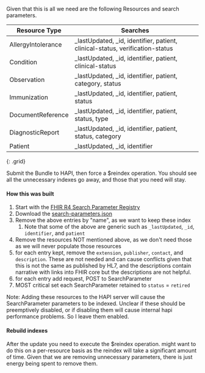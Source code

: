 Given that this is all we need are the following Resources and search parameters.

| Resource Type      | Searches                                                                     |
| ------------------ | ---------------------------------------------------------------------------- |
| AllergyIntolerance | _lastUpdated, _id, identifier, patient, clinical-status, verification-status |
| Condition          | _lastUpdated, _id, identifier, patient, clinical-status                      |
| Observation        | _lastUpdated, _id, identifier, patient, category, status                     |
| Immunization       | _lastUpdated, _id, identifier, patient, status                               |
| DocumentReference  | _lastUpdated, _id, identifier, patient, status, type                         |
| DiagnosticReport   | _lastUpdated, _id, identifier, patient, status, category                     |
| Patient            | _lastUpdated, _id, identifier                                                |
{: .grid}

Submit the Bundle to HAPI, then force a $reindex operation. You should see all the unnecessary indexes go away, and those that you need will stay.

#### How this was built

1. Start with the [FHIR R4 Search Parameter Registry](https://hl7.org/fhir/R4/searchparameter-registry.html)
2. Download the [search-parameters.json](https://hl7.org/fhir/R4/search-parameters.json)
3. Remove the above entries by "name", as we want to keep these index
   1. Note that some of the above are generic such as `_lastUpdated`, `_id`, `identifier`, and `patient`
4. Remove the resources NOT mentioned above, as we don't need those as we will never populate those resources
5. for each entry kept, remove the `extension`,  `publisher`, `contact`, and `description`. These are not needed and can cause conflicts given that this is not the same as published by HL7, and the descriptions contain narrative with links into FHIR core but the descriptions are not helpful.
6. for each entry add request, POST to SearchParameter
7. MOST critical set each SearchParameter retained to `status` = `retired`

Note: Adding these resources to the HAPI server will cause the SearchParameter parameters to be indexed. Unclear if these should be preemptively disabled, or if disabling them will cause internal hapi performance problems. So I leave them enabled.

#### Rebuild indexes

After the update you need to execute the $reindex operation. might want to do this on a per-resource basis as the reindex will take a significant amount of time. Given that we are removing unnecessary parameters, there is just energy being spent to remove them.
